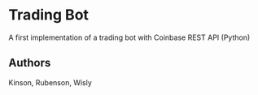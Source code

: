 # Trading Bot
A first implementation of a trading bot with Coinbase REST API (Python)

## Authors
Kinson, Rubenson, Wisly
